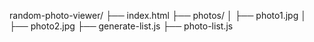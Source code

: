 random-photo-viewer/
├── index.html
├── photos/
│   ├── photo1.jpg
│   ├── photo2.jpg
├── generate-list.js 
├── photo-list.js 
